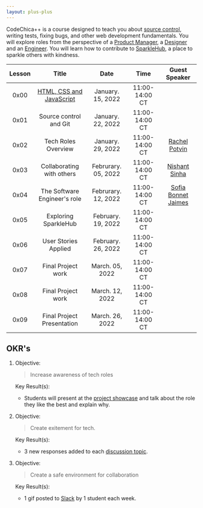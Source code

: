```yaml
---
layout: plus-plus
---
```


CodeChica++ is a course designed to teach you about [source control](../guides/git.html),
writing tests, fixing bugs, and other web development fundamentals.
You will explore roles from the perspective of a [Product Manager](../roles/product-manager.html),
a [Designer](../roles/designer.html) and an [Engineer](../roles/software-engineer.html).
You will learn how to contribute to [SparkleHub][sparklehub],
a place to sparkle others with kindness.

| Lesson | Title | Date | Time | Guest Speaker |
| :---: | :---: | :---: | :---: | :---: |
| 0x00 | [HTML, CSS and JavaScript](./lessons/0x00/) | January. 15, 2022 | 11:00-14:00 CT | |
| 0x01 | Source control and Git   | January. 22, 2022 | 11:00-14:00 CT | |
| 0x02 | Tech Roles Overview      | January. 29, 2022 | 11:00-14:00 CT | [Rachel Potvin](https://github.com/rachelpotvin) |
| 0x03 | Collaborating with others | Februrary. 05, 2022 | 11:00-14:00 CT | [Nishant Sinha](https://github.com/nishnha) |
| 0x04 | The Software Engineer's role | Februrary. 12, 2022 | 11:00-14:00 CT | [Sofia Bonnet Jaimes](https://github.com/sofiatwins) |
| 0x05 | Exploring SparkleHub   | February. 19, 2022 | 11:00-14:00 CT | |
| 0x06 | User Stories Applied | February. 26, 2022 | 11:00-14:00 CT | |
| 0x07 | Final Project work | March. 05, 2022 | 11:00-14:00 CT | |
| 0x08 | Final Project work | March. 12, 2022 | 11:00-14:00 CT | |
| 0x09 | Final Project Presentation | March. 26, 2022 | 11:00-14:00 CT | |

## OKR's

1. Objective:

    > Increase awareness of tech roles

    Key Result(s):

    * Students will present at the [project showcase][project] and talk about the role they like the best and explain why.

1. Objective:

    > Create exitement for tech.

    Key Result(s):

    * 3 new responses added to each [discussion topic](https://github.com/CodeChica/plus-plus/discussions).

1. Objective:

    > Create a safe environment for collaboration

    Key Result(s):

    * 1 gif posted to [Slack][slack] by 1 student each week.

[slack]: /guides/slack.html
[sparklehub]: https://github.com/CodeChica/SparkleHub-lite
[zoom]: https://zoom.us/
[recordings]: https://codechica-plus-plus.slack.com/archives/C02EQF56ULW
[calendar]: https://calendar.google.com/calendar/u/0?cid=Y2xhc3Nyb29tMTA5OTkzMzI5MTI2NDM0MzIwNjMxQGdyb3VwLmNhbGVuZGFyLmdvb2dsZS5jb20
[registration]: https://www.eventbrite.com/e/code-chica-advanced-coding-program-cohort-2-saturdays-tickets-215146768777
[project]: ./lessons/0x09/
